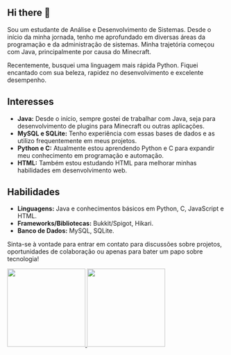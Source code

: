 ## Hi there 👋

Sou um estudante de Análise e Desenvolvimento de Sistemas. Desde o início da minha jornada, tenho me aprofundado em diversas áreas da programação e da administração de sistemas. 
Minha trajetória começou com Java, principalmente por causa do Minecraft.

Recentemente, busquei uma linguagem mais rápida Python. Fiquei encantado com sua beleza, rapidez no desenvolvimento e excelente desempenho.

## Interesses

- **Java:** Desde o início, sempre gostei de trabalhar com Java, seja para desenvolvimento de plugins para Minecraft ou outras aplicações.
- **MySQL e SQLite:** Tenho experiência com essas bases de dados e as utilizo frequentemente em meus projetos.
- **Python e C:** Atualmente estou aprendendo Python e C para expandir meu conhecimento em programação e automação.
- **HTML:** Também estou estudando HTML para melhorar minhas habilidades em desenvolvimento web.

## Habilidades

- **Linguagens:** Java e conhecimentos básicos em Python, C, JavaScript e HTML.
- **Frameworks/Bibliotecas:** Bukkit/Spigot, Hikari.
- **Banco de Dados:** MySQL, SQLite.

Sinta-se à vontade para entrar em contato para discussões sobre projetos, oportunidades de colaboração ou apenas para bater um papo sobre tecnologia!


<div>
<a href="https://github.com/luskassilva03">
<img loading="lazy" height="180em" src="https://github-readme-stats.vercel.app/api/top-langs/?username=seu-usuário-aqui&layout=compact&langs_count=7&theme=dracula"/>
<img loading="lazy" height="180em" src="https://github-readme-stats.vercel.app/api?username=seu-usuário-aqui&show_icons=true&theme=dracula&include_all_commits=true&count_private=true"/>
</div>

